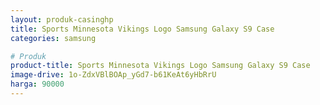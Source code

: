 ```yaml
---
layout: produk-casinghp
title: Sports Minnesota Vikings Logo Samsung Galaxy S9 Case
categories: samsung

# Produk
product-title: Sports Minnesota Vikings Logo Samsung Galaxy S9 Case
image-drive: 1o-ZdxVBlBOAp_yGd7-b61KeAt6yHbRrU
harga: 90000
---
```

